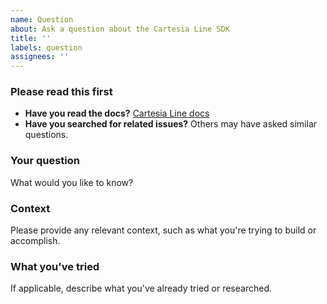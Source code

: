 ```yaml
---
name: Question
about: Ask a question about the Cartesia Line SDK
title: ''
labels: question
assignees: ''
---
```


### Please read this first

- **Have you read the docs?** [Cartesia Line docs](https://docs.cartesia.ai/line/)
- **Have you searched for related issues?** Others may have asked similar questions.

### Your question
What would you like to know?

### Context
Please provide any relevant context, such as what you're trying to build or accomplish.

### What you've tried
If applicable, describe what you've already tried or researched.